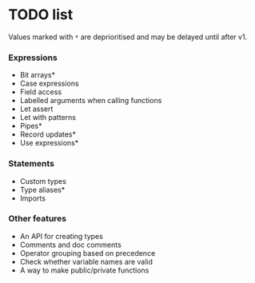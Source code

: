 # TODO list

Values marked with `*` are deprioritised and may be delayed until after v1.

### Expressions

- Bit arrays*
- Case expressions
- Field access
- Labelled arguments when calling functions
- Let assert
- Let with patterns
- Pipes*
- Record updates*
- Use expressions*

### Statements

- Custom types
- Type aliases*
- Imports

### Other features

- An API for creating types
- Comments and doc comments
- Operator grouping based on precedence
- Check whether variable names are valid
- A way to make public/private functions
